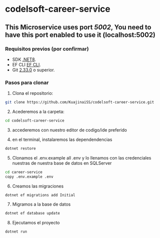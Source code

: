 ﻿# codelsoft-career-service
## This Microservice uses port *5002*,  You need to have this port enabled to use it (localhost:5002)
### Requisitos previos (por confirmar)

- SDK [.NET8](https://dotnet.microsoft.com/es-es/download/dotnet/8.0).
- EF CLI [EF CLI](https://www.nuget.org/packages/dotnet-ef/).
- Git [2.33.0](https://git-scm.com/downloads) o superior.

### Pasos para clonar

1. Clona el repositorio:
```bash
git clone https://github.com/KuajinaiSS/codelsoft-career-service.git
```

2. Acederemos a la carpeta:
```bash
cd codelsoft-career-service
```

3. accederemos con nuestro editor de codigo/ide preferido

4. en el terminal, instalaremos las dependendencias
```bash
dotnet restore
```

5. Clonamos el .env.example all .env y lo llenamos con las credenciales nuestras de nuestra base de datos en SQLServer
```bash
cd career-service
copy .env.example .env
```

6. Creamos las migraciones 
```bash
dotnet ef migrations add Initial
```

7. Migramos a la base de datos
```bash
dotnet ef database update
```

8. Ejecutamos el proyecto
```bash
dotnet run
```


